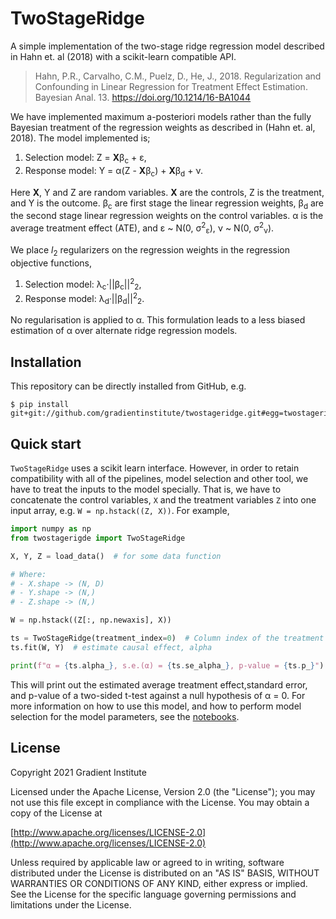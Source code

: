 TwoStageRidge
=============

A simple implementation of the two-stage ridge regression model described in
Hahn et. al (2018) with a scikit-learn compatible API.

> Hahn, P.R., Carvalho, C.M., Puelz, D., He, J., 2018. Regularization and
> Confounding in Linear Regression for Treatment Effect Estimation. Bayesian
> Anal. 13. https://doi.org/10.1214/16-BA1044

We have implemented maximum a-posteriori models rather than the fully Bayesian
treatment of the regression weights as described in (Hahn et. al, 2018). The
model implemented is;

1. Selection model: Z = **X**β<sub>c</sub> + ε,
2. Response model: Y = α(Z - **X**β<sub>c</sub>) + **X**β<sub>d</sub> + ν.

Here **X**, Y and Z are random variables. **X** are the controls, Z is the
treatment, and Y is the outcome. β<sub>c</sub> are first stage the linear
regression weights, β<sub>d</sub> are the second stage linear regression
weights on the control variables. α is the average treatment effect (ATE), and
ε ~ N(0, σ<sup>2</sup><sub>ε</sub>), ν ~ N(0, σ<sup>2</sup><sub>ν</sub>).

We place *l*<sub>2</sub> regularizers on the regression weights in the
regression objective functions,

1. Selection model: λ<sub>c</sub>·||β<sub>c</sub>||<sup>2</sup><sub>2</sub>,
2. Response model: λ<sub>d</sub>·||β<sub>d</sub>||<sup>2</sup><sub>2</sub>.

No regularisation is applied to α. This formulation leads to a less biased
estimation of α over alternate ridge regression models.

Installation
------------

This repository can be directly installed from GitHub, e.g.

    $ pip install git+git://github.com/gradientinstitute/twostageridge.git#egg=twostageridge

Quick start
-----------

`TwoStageRidge` uses a scikit learn interface. However, in order to retain
compatibility with all of the pipelines, model selection and other tool, we
have to treat the inputs to the model specially. That is, we have to
concatenate the control variables, `X` and the treatment variables `Z` into one
input array, e.g. `W = np.hstack((Z, X))`. For example,

```python
import numpy as np
from twostagerigde import TwoStageRidge

X, Y, Z = load_data()  # for some data function

# Where:
# - X.shape -> (N, D)
# - Y.shape -> (N,)
# - Z.shape -> (N,)

W = np.hstack((Z[:, np.newaxis], X))

ts = TwoStageRidge(treatment_index=0)  # Column index of the treatment variable
ts.fit(W, Y)  # estimate causal effect, alpha

print(f"α = {ts.alpha_}, s.e.(α) = {ts.se_alpha_}, p-value = {ts.p_}")
```

This will print out the estimated average treatment effect,standard error, and
p-value of a two-sided t-test against a null hypothesis of α = 0. For more
information on how to use this model, and how to perform model selection for
the model parameters, see the [notebooks](notebooks).


License
-------

Copyright 2021 Gradient Institute

Licensed under the Apache License, Version 2.0 (the "License");
you may not use this file except in compliance with the License.
You may obtain a copy of the License at

[http://www.apache.org/licenses/LICENSE-2.0](http://www.apache.org/licenses/LICENSE-2.0)

Unless required by applicable law or agreed to in writing, software
distributed under the License is distributed on an "AS IS" BASIS,
WITHOUT WARRANTIES OR CONDITIONS OF ANY KIND, either express or implied.
See the License for the specific language governing permissions and
limitations under the License.
